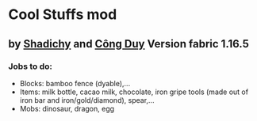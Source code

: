 # Cool Stuffs mod
**by [Shadichy](https://github.com/shadichy) and [Công Duy](https://www.facebook.com/profile.php?id=100014836779779)**
Version fabric 1.16.5
-----

### Jobs to do:
* Blocks: bamboo fence (dyable),...
* Items: milk bottle, cacao milk, chocolate, iron gripe tools (made out of iron bar and iron/gold/diamond), spear,...
* Mobs: dinosaur, dragon, egg
